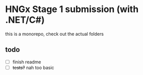 # HNGx Stage 1 submission (with .NET/C#)

this is a monorepo, check out the actual folders

## todo

- [ ] finish readme
- [ ] ~~tests?~~ nah too basic
